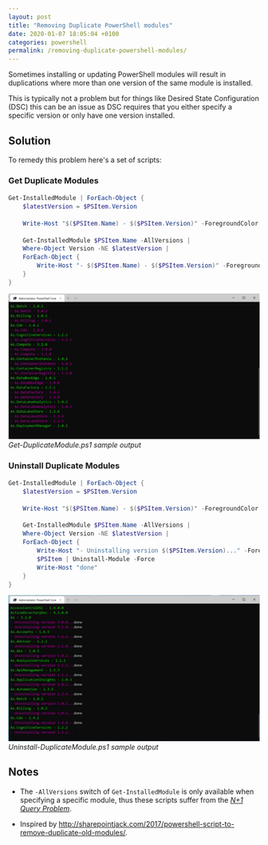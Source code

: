 ```yaml
---
layout: post
title: "Removing Duplicate PowerShell modules"
date: 2020-01-07 18:05:04 +0100
categories: powershell
permalink: /removing-duplicate-powershell-modules/
---
```


Sometimes  installing or updating PowerShell modules will result in duplications where more than one version of the same module is installed.

This is typically not a problem but for things like Desired State Configuration (DSC) this can be an issue as DSC requires that you either specify a specific version or only have one version installed.

## Solution

To remedy this problem here's a set of scripts:

### Get Duplicate Modules

```powershell
Get-InstalledModule | ForEach-Object {
    $latestVersion = $PSItem.Version

    Write-Host "$($PSItem.Name) - $($PSItem.Version)" -ForegroundColor Green

    Get-InstalledModule $PSItem.Name -AllVersions |
    Where-Object Version -NE $latestVersion |
    ForEach-Object {
        Write-Host "- $($PSItem.Name) - $($PSItem.Version)" -ForegroundColor Magenta
    }
}
```

![Get-DuplicateModule.ps1 sample output](/assets/get-duplicatemodule-sample-output.png "Get-DuplicateModule.ps1 sample output")
*Get-DuplicateModule.ps1 sample output*

### Uninstall Duplicate Modules

```powershell
Get-InstalledModule | ForEach-Object {
    $latestVersion = $PSItem.Version

    Write-Host "$($PSItem.Name) - $($PSItem.Version)" -ForegroundColor Green

    Get-InstalledModule $PSItem.Name -AllVersions |
    Where-Object Version -NE $latestVersion |
    ForEach-Object {
        Write-Host "- Uninstalling version $($PSItem.Version)..." -ForegroundColor Magenta -NoNewline
        $PSItem | Uninstall-Module -Force
        Write-Host "done"
    }
}
```

![Uninstall-DuplicateModule.ps1 sample output](/assets/uninstall-duplicatemodule-sample-output.png "Uninstall-DuplicateModule.ps1 sample output")
*Uninstall-DuplicateModule.ps1 sample output*

## Notes

- The `-AllVersions` switch of `Get-InstalledModule` is only available when specifying a specific module, thus these scripts suffer from the [*N+1 Query Problem*](https://www.sitepoint.com/silver-bullet-n1-problem/).

- Inspired by <http://sharepointjack.com/2017/powershell-script-to-remove-duplicate-old-modules/>.
